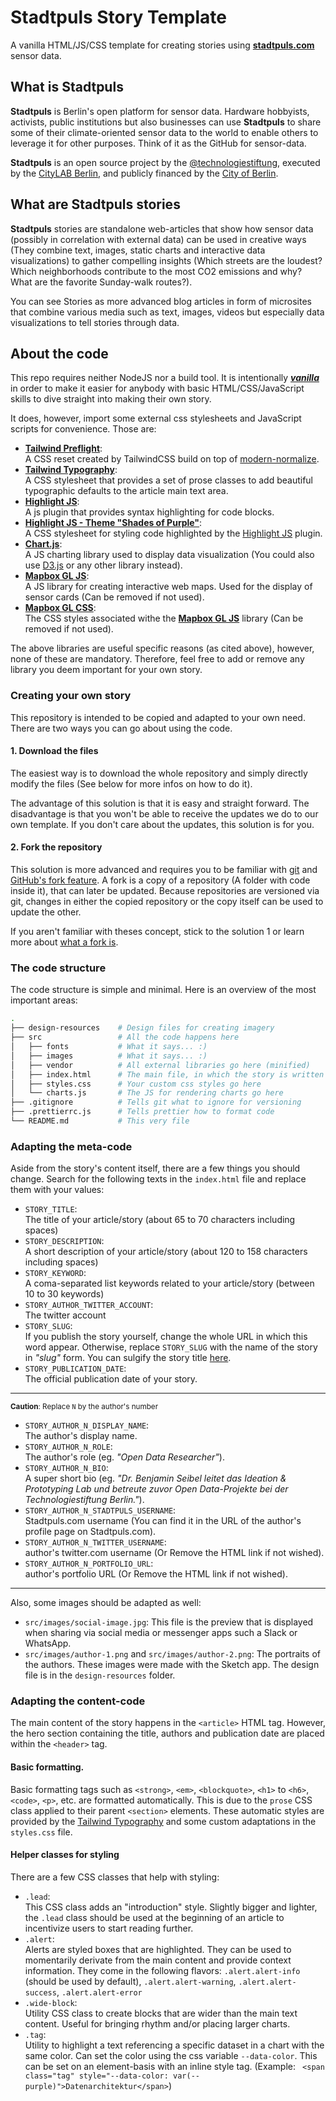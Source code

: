 # **Stadtpuls** Story Template
A vanilla HTML/JS/CSS template for creating stories using **[stadtpuls.com](https://stadtpuls.com)** sensor data.

## What is **Stadtpuls**
**Stadtpuls** is Berlin's open platform for sensor data. Hardware hobbyists, activists, public institutions but also businesses can use **Stadtpuls** to share some of their climate-oriented sensor data to the world to enable others to leverage it for other purposes. Think of it as the GitHub for sensor-data. 

**Stadtpuls** is an open source project by the [@technologiestiftung](https://github.com/technologiestiftung), executed by the [CityLAB Berlin](https://www.citylab-berlin.org/), and publicly financed by the [City of Berlin](https://www.berlin.de/).

## What are **Stadtpuls** stories
**Stadtpuls** stories are standalone web-articles that show how sensor data (possibly in correlation with external data) can be used in creative ways (They combine text, images, static charts and interactive data visualizations) to gather compelling insights (Which streets are the loudest? Which neighborhoods contribute to the most CO2 emissions and why? What are the favorite Sunday-walk routes?).

You can see Stories as more advanced blog articles in form of microsites that combine various media such as text, images, videos but especially data visualizations to tell stories through data.

## About the code
This repo requires neither NodeJS nor a build tool. It is intentionally [_**vanilla**_](https://en.wikipedia.org/wiki/Vanilla_software) in order to make it easier for anybody with basic HTML/CSS/JavaScript skills to dive straight into making their own story.

It does, however, import some external css stylesheets and JavaScript scripts for convenience. Those are:

- [**Tailwind Preflight**](https://tailwindcss.com/docs/preflight):<br />A CSS reset created by TailwindCSS build on top of [modern-normalize](https://github.com/sindresorhus/modern-normalize). 
- [**Tailwind Typography**](https://github.com/tailwindlabs/tailwindcss-typography):<br />A CSS stylesheet that provides a set of prose classes to add beautiful typographic defaults to the article main text area.
- [**Highlight JS**](https://highlightjs.org/):<br />A js plugin that provides syntax highlighting for code blocks.
- [**Highlight JS - Theme "Shades of Purple"**](https://highlightjs.org/static/demo/):<br />A CSS stylesheet for styling code highlighted by the [Highlight JS](https://highlightjs.org/) plugin.
- [**Chart.js**](https://highlightjs.org/):<br />A JS charting library used to display data visualization (You could also use [D3.js](https://d3js.org/) or any other library instead).
- [**Mapbox GL JS**](https://docs.mapbox.com/mapbox-gl-js/guides/):<br/>A JS library for creating interactive web maps. Used for the display of sensor cards (Can be removed if not used).
- [**Mapbox GL CSS**](https://docs.mapbox.com/mapbox-gl-js/guides/):<br/>The CSS styles associated withe the [**Mapbox GL JS**](https://docs.mapbox.com/mapbox-gl-js/guides/) library (Can be removed if not used).

The above libraries are useful specific reasons (as cited above), however, none of these are mandatory. Therefore, feel free to add or remove any library you deem important for your own story.

### Creating your own story

This repository is intended to be copied and adapted to your own need. There are two ways you can go about using the code.

#### 1. Download the files

The easiest way is to download the whole repository and simply directly modify the files (See below for more infos on how to do it).

The advantage of this solution is that it is easy and straight forward. The disadvantage is that you won't be able to receive the updates we do to our own template. If you don't care about the updates, this solution is for you.

#### 2. Fork the repository

This solution is more advanced and requires you to be familiar with [git](https://git-scm.com/) and [GitHub's fork feature](https://docs.github.com/en/get-started/quickstart/fork-a-repo). A fork is a copy of a repository (A folder with code inside it), that can later be updated. Because repositories are versioned via git, changes in either the copied repository or the copy itself can be used to update the other. 

If you aren't familiar with theses concept, stick to the solution 1 or learn more about [what a fork is](https://docs.github.com/en/get-started/quickstart/fork-a-repo).

### The code structure

The code structure is simple and minimal. Here is an overview of the most important areas:

```sh
.
├── design-resources    # Design files for creating imagery
├── src                 # All the code happens here
│   ├── fonts           # What it says... :)
│   ├── images          # What it says... :)
│   ├── vendor          # All external libraries go here (minified)
│   ├── index.html      # The main file, in which the story is written
│   ├── styles.css      # Your custom css styles go here
│   └── charts.js       # The JS for rendering charts go here
├── .gitignore          # Tells git what to ignore for versioning
├── .prettierrc.js      # Tells prettier how to format code
└── README.md           # This very file
```

### Adapting the meta-code

Aside from the story's content itself, there are a few things you should change.
Search for the following texts in the `index.html` file and replace them with your values:

* `STORY_TITLE`:<br />The title of your article/story (about 65 to 70 characters including spaces)
* `STORY_DESCRIPTION`:<br />A short description of your article/story (about 120 to 158 characters including spaces)
* `STORY_KEYWORD`:<br />A coma-separated list keywords related to your article/story (between 10 to 30 keywords)
* `STORY_AUTHOR_TWITTER_ACCOUNT`:<br />The twitter account
* `STORY_SLUG`:<br />If you publish the story yourself, change the whole URL in which this word appear. Otherwise, replace `STORY_SLUG` with the name of the story in _"slug"_ form. You can sulgify the story title [here](https://slugify.online/).
* `STORY_PUBLICATION_DATE`:<br />The official publication date of your story.

---

<small>**Caution**: Replace `N` by the author's number</small>

* `STORY_AUTHOR_N_DISPLAY_NAME`:<br />The author's display name.
* `STORY_AUTHOR_N_ROLE`:<br />The author's role (eg. _"Open Data Researcher"_).
* `STORY_AUTHOR_N_BIO`:<br />A super short bio (eg. _"Dr. Benjamin Seibel leitet das Ideation & Prototyping Lab und betreute zuvor Open Data-Projekte bei der Technologiestiftung Berlin."_).
* `STORY_AUTHOR_N_STADTPULS_USERNAME`:<br />Stadtpuls.com username (You can find it in the URL of the author's profile page on Stadtpuls.com).
* `STORY_AUTHOR_N_TWITTER_USERNAME`:<br />author's twitter.com username (Or Remove the HTML link if not wished).
* `STORY_AUTHOR_N_PORTFOLIO_URL`:<br />author's portfolio URL (Or Remove the HTML link if not wished).

---

Also, some images should be adapted as well:

* `src/images/social-image.jpg`: This file is the preview that is displayed when sharing via social media or messenger apps such a Slack or WhatsApp.
* `src/images/author-1.png` and `src/images/author-2.png`: The portraits of the authors. These images were made with the Sketch app. The design file is in the `design-resources` folder. 

### Adapting the content-code

The main content of the story happens in the `<article>` HTML tag. However, the hero section containing the title, authors and publication date are placed within the `<header>` tag.

#### Basic formatting.

Basic formatting tags such as `<strong>`, `<em>`, `<blockquote>`, `<h1>` to `<h6>`, `<code>`, `<p>`, etc. are formatted automatically. This is due to the `prose` CSS class applied to their parent `<section>` elements. These automatic styles are provided by the [Tailwind Typography](https://github.com/tailwindlabs/tailwindcss-typography) and some custom adaptations in the `styles.css` file.

#### Helper classes for styling

There are a few CSS classes that help with styling:

* `.lead`:<br />This CSS class adds an "introduction" style. Slightly bigger and lighter, the `.lead` class should be used at the beginning of an article to incentivize users to start  reading further.
* `.alert`:<br />Alerts are styled boxes that are highlighted. They can be used to momentarily derivate from the main content and provide context information. They come in the following flavors: `.alert.alert-info` (should be used by default), `.alert.alert-warning`, `.alert.alert-success`, `.alert.alert-error` 
* `.wide-block`:<br />Utility CSS class to create blocks that are wider than the main text content. Useful for bringing rhythm and/or placing larger charts.
* `.tag`:<br />Utility to highlight a text referencing a specific dataset in a chart with the same color. Can set the color using the css variable `--data-color`. This can be set on an element-basis with an inline style tag. (Example: `
<span class="tag" style="--data-color: var(--purple)">Datenarchitektur</span>`)

